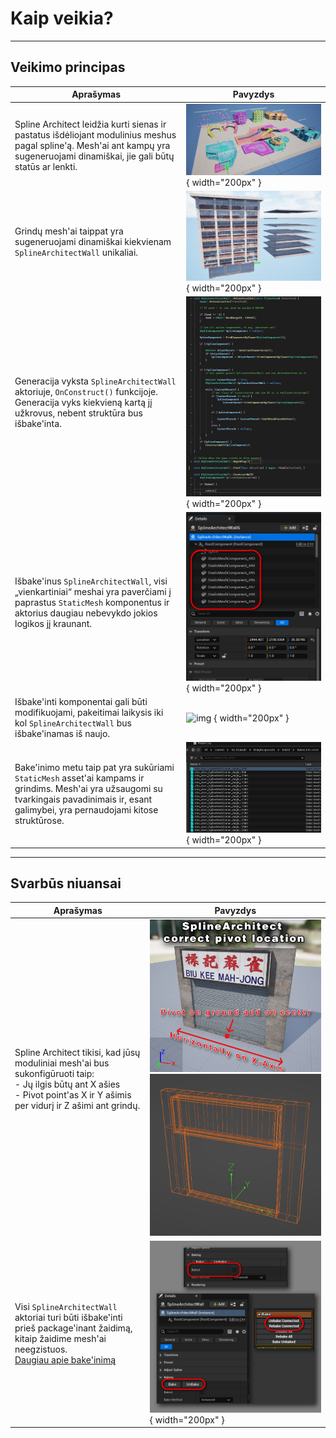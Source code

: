 # Kaip veikia?

---

## Veikimo principas

| Aprašymas | Pavyzdys |
|-----------|----------|
| Spline Architect leidžia kurti sienas ir pastatus išdėliojant modulinius meshus pagal spline'ą. Mesh'ai ant kampų yra sugeneruojami dinamiškai, jie gali būtų statūs ar lenkti. | ![img](assets/examples.jpg) { width="200px" } |
| Grindų mesh'ai taippat yra sugeneruojami dinamiškai kiekvienam `SplineArchitectWall` unikaliai. |![img](assets/baked-floors.jpg) { width="200px" } |
| Generacija vyksta `SplineArchitectWall` aktoriuje, `OnConstruct()` funkcijoje. Generacija vyks kiekvieną kartą jį užkrovus, nebent struktūra bus išbake'inta. |![img](assets/construct-code.jpg) { width="200px" } |
| Išbake'inus `SplineArchitectWall`, visi „vienkartiniai“ meshai yra paverčiami į paprastus `StaticMesh` komponentus ir aktorius daugiau nebevykdo jokios logikos jį kraunant. |![img](assets/baked-components.jpg) { width="200px" } |
| Išbake'inti komponentai gali būti modifikuojami, pakeitimai laikysis iki kol `SplineArchitectWall` bus išbake'inamas iš naujo. |![img](assets/modifying-components.gif) { width="200px" } |
| Bake'inimo metu taip pat yra sukūriami `StaticMesh` asset'ai kampams ir grindims. Mesh'ai yra užsaugomi su tvarkingais pavadinimais ir, esant galimybei, yra pernaudojami kitose struktūrose. |![img](assets/baked-assets.jpg) { width="200px" } |

---

## Svarbūs niuansai

| Aprašymas | Pavyzdys |
|-----------|----------|
| Spline Architect tikisi, kad jūsų moduliniai mesh'ai bus sukonfigūruoti taip:<br>- Jų ilgis būtų ant X ašies<br>- Pivot point'as X ir Y ašimis per vidurį ir Z ašimi ant grindų. |![img](assets/pivot-example.jpg) ![img](assets/pivot-example-2.jpg) |
| Visi `SplineArchitectWall` aktoriai turi būti išbake'inti prieš package'inant žaidimą, kitaip žaidime mesh'ai neegzistuos. <br> [Daugiau apie bake'inimą ](../../2.Overview/Concepts/baking/)|![img](assets/bake-methods.jpg) { width="200px" } |
